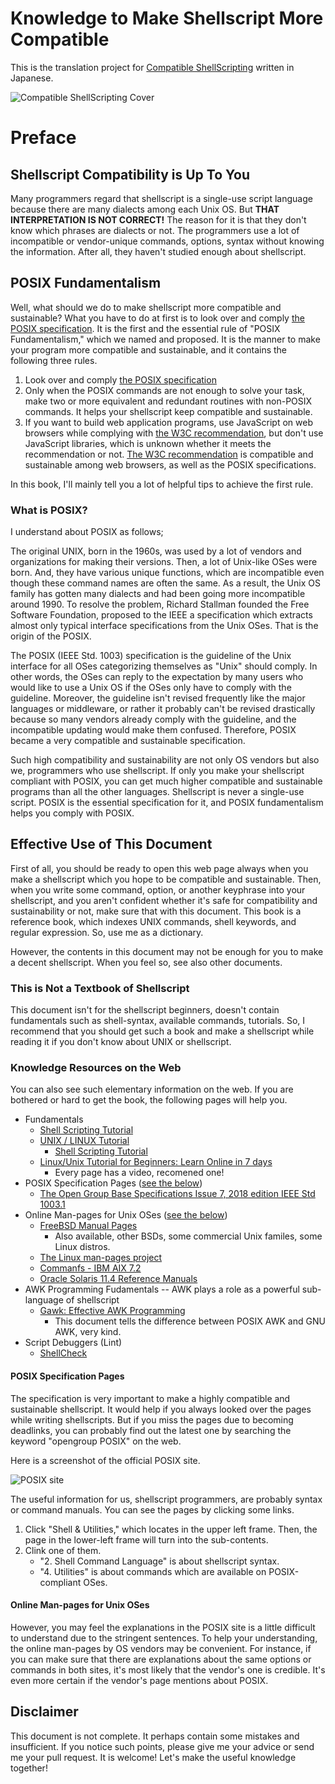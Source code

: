 # Knowledge to Make Shellscript More Compatible

This is the translation project for [Compatible ShellScripting](https://richlab.org/coterie/csp.html) written in Japanese.

![Compatible ShellScripting Cover](images/csp_5.png "Compatible ShellScripting Cover")


# Preface

## Shellscript Compatibility is Up To You

Many programmers regard that shellscript is a single-use script language because there are many dialects among each Unix OS. But **THAT INTERPRETATION IS NOT CORRECT!** The reason for it is that they don't know which phrases are dialects or not. The programmers use a lot of incompatible or vendor-unique commands, options, syntax without knowing the information. After all, they haven't studied enough about shellscript.

## POSIX Fundamentalism

Well, what should we do to make shellscript more compatible and sustainable? What you have to do at first is to look over and comply [the POSIX specification](https://pubs.opengroup.org/onlinepubs/9699919799/). It is the first and the essential rule of "POSIX Fundamentalism," which we named and proposed. It is the manner to make your program more compatible and sustainable, and it contains the following three rules.

1. Look over and comply [the POSIX specification](https://pubs.opengroup.org/onlinepubs/9699919799/)
1. Only when the POSIX commands are not enough to solve your task, make two or more equivalent and redundant routines with non-POSIX commands. It helps your shellscript keep compatible and sustainable.
1. If you want to build web application programs, use JavaScript on web browsers while complying with [the W3C recommendation](https://www.w3.org/TR/), but don't use JavaScript libraries, which is unknown whether it meets the recommendation or not. [The W3C recommendation](https://www.w3.org/TR/) is compatible and sustainable among web browsers, as well as the POSIX specifications.

In this book, I'll mainly tell you a lot of helpful tips to achieve the first rule.

### What is POSIX?

I understand about POSIX as follows;

The original UNIX, born in the 1960s, was used by a lot of vendors and organizations for making their versions. Then, a lot of Unix-like OSes were born. And, they have various unique functions, which are incompatible even though these command names are often the same. As a result, the Unix OS family has gotten many dialects and had been going more incompatible around 1990. To resolve the problem, Richard Stallman founded the Free Software Foundation, proposed to the IEEE a specification which extracts almost only typical interface specifications from the Unix OSes. That is the origin of the POSIX.

The POSIX (IEEE Std. 1003) specification is the guideline of the Unix interface for all OSes categorizing themselves as "Unix" should comply. In other words, the OSes can reply to the expectation by many users who would like to use a Unix OS if the OSes only have to comply with the guideline. Moreover, the guideline isn't revised frequently like the major languages or middleware, or rather it probably can't be revised drastically because so many vendors already comply with the guideline, and the incompatible updating would make them confused. Therefore, POSIX became a very compatible and sustainable specification.

Such high compatibility and sustainability are not only OS vendors but also we, programmers who use shellscript. If only you make your shellscript compliant with POSIX, you can get much higher compatible and sustainable programs than all the other languages. Shellscript is never a single-use script. POSIX is the essential specification for it, and POSIX fundamentalism helps you comply with POSIX.

## Effective Use of This Document

First of all, you should be ready to open this web page always when you make a shellscript which you hope to be compatible and sustainable. Then, when you write some command, option, or another keyphrase into your shellscript, and you aren't confident whether it's safe for compatibility and sustainability or not, make sure that with this document. This book is a reference book, which indexes UNIX commands, shell keywords, and regular expression. So, use me as a dictionary.

However, the contents in this document may not be enough for you to make a decent shellscript. When you feel so, see also other documents.

### This is Not a Textbook of Shellscript

This document isn't for the shellscript beginners, doesn't contain fundamentals such as shell-syntax, available commands, tutorials. So, I recommend that you should get such a book and make a shellscript while reading it if you don't know about UNIX or shellscript.

### Knowledge Resources on the Web

You can also see such elementary information on the web. If you are bothered or hard to get the book, the following pages will help you.

* Fundamentals
  * [Shell Scripting Tutorial](https://www.shellscript.sh/)
  * [UNIX / LINUX Tutorial](https://www.tutorialspoint.com/unix/)
    * [Shell Scripting Tutorial](https://www.tutorialspoint.com/unix/shell_scripting.htm)
  * [Linux/Unix Tutorial for Beginners: Learn Online in 7 days](https://www.guru99.com/unix-linux-tutorial.html)
    * Every page has a video, recomened one!
* POSIX Specification Pages ([see the below](#posix-specification-pages))
  * [The Open Group Base Specifications Issue 7, 2018 edition IEEE Std 1003.1](https://pubs.opengroup.org/onlinepubs/9699919799/)
* Online Man-pages for Unix OSes ([see the below](#online-man-pages-for-Unix-oses))
  * [FreeBSD Manual Pages](https://www.freebsd.org/cgi/man.cgi)
    * Also available, other BSDs, some commercial Unix familes, some Linux distros.
  * [The Linux man-pages project](https://www.kernel.org/doc/man-pages/)
  * [Commanfs - IBM AIX 7.2](https://www.ibm.com/support/knowledgecenter/en/ssw_aix_72/navigation/commands.html)
  * [Oracle Solaris 11.4 Reference Manuals](https://docs.oracle.com/cd/E88353_01/)
* AWK Programming Fudamentals -- AWK plays a role as a powerful sub-language of shellscript
  * [Gawk: Effective AWK Programming](https://www.gnu.org/software/gawk/manual/)
    * This document tells the difference between POSIX AWK and GNU AWK, very kind.
* Script Debuggers (Lint)
  * [ShellCheck](https://www.shellcheck.net/)

#### POSIX Specification Pages

The specification is very important to make a highly compatible and sustainable shellscript. It would help if you always looked over the pages while writing shellscripts. But if you miss the pages due to becoming deadlinks, you can probably find out the latest one by searching the keyword "opengroup POSIX" on the web.

Here is a screenshot of the official POSIX site. 

![POSIX site](images/posix_website.png "POSIX site")

The useful information for us, shellscript programmers, are probably syntax or command manuals. You can see the pages by clicking some links.
1. Click "Shell & Utilities," which locates in the upper left frame. Then, the page in the lower-left frame will turn into the sub-contents.
1. Clink one of them.
   * "2. Shell Command Language" is about shellscript syntax.
   * "4. Utilities" is about commands which are available on POSIX-compliant OSes.

#### Online Man-pages for Unix OSes

However, you may feel the explanations in the POSIX site is a little difficult to understand due to the stringent sentences. To help your understanding, the online man-pages by OS vendors may be convenient. For instance, if you can make sure that there are explanations about the same options or commands in both sites, it's most likely that the vendor's one is credible. It's even more certain if the vendor's page mentions about POSIX.


## Disclaimer

This document is not complete. It perhaps contain some mistakes and insufficient. If you notice such points, please give me your advice or send me your pull request. It is welcome! Let's make the useful knowledge together!
